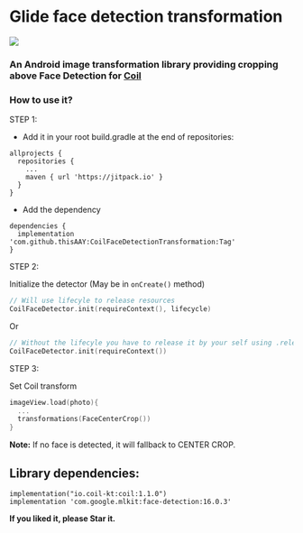 
# Glide face detection transformation

[![](https://jitpack.io/v/thisAAY/CoilFaceDetectionTransformation.svg)](https://jitpack.io/#thisAAY/CoilFaceDetectionTransformation)

### An Android image transformation library providing cropping above Face Detection for [Coil](https://github.com/coil-kt/coil/)

### How to use it?

STEP 1:
- Add it in your root build.gradle at the end of repositories:
```
allprojects {
  repositories {
    ...
    maven { url 'https://jitpack.io' }
  }
}
```
- Add the dependency
```
dependencies {
  implementation 'com.github.thisAAY:CoilFaceDetectionTransformation:Tag'
}
```
STEP 2:

Initialize the detector (May be in `onCreate()` method)

```kotlin
// Will use lifecyle to release resources
CoilFaceDetector.init(requireContext(), lifecycle)
```
Or
```kotlin
// Without the lifecyle you have to release it by your self using .release()
CoilFaceDetector.init(requireContext())
```

STEP 3:

Set Coil transform

```kotlin
imageView.load(photo){
  ...
  transformations(FaceCenterCrop())
}
```

**Note:** If no face is detected, it will fallback to CENTER CROP.

Library dependencies:
------
```
implementation("io.coil-kt:coil:1.1.0")
implementation 'com.google.mlkit:face-detection:16.0.3'
```


**If you liked it, please Star it.**
